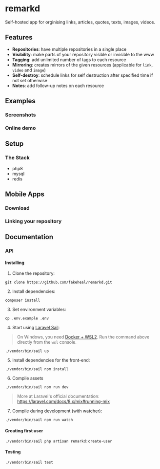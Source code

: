 # remarkd

Self-hosted app for orginising links, articles, quotes, texts, images, videos.

## Features

- **Repositories**: have multiple repositories in a single place
- **Visibility**: make parts of your repository visible or invisible to the www
- **Tagging**: add unlimited number of tags to each resource
- **Mirroring**: creates mirrors of the given resources (applicable for `link`, `video` and `image`)
- **Self-destroy**: schedule links for self destruction after specified time if not set otherwise
- **Notes**: add follow-up notes on each resource

## Examples

### Screenshots

### Online demo

## Setup

### The Stack

- php8
- mysql
- redis

## Mobile Apps

### Download

### Linking your repository

## Documentation

### API

#### Installing

1. Clone the repository:

```
git clone https://github.com/fakeheal/remarkd.git
```

2. Install dependencies:

```
composer install
```

3. Set environment variables:

```
cp .env.example .env
```

4. Start using [Laravel Sail](https://laravel.com/docs/8.x/sail):

> On Windows, you need [Docker + WSL2](https://docs.docker.com/docker-for-windows/wsl/). Run the command above directly from the `wsl` console.

```
./vendor/bin/sail up
```

5. Install dependencies for the front-end:

```
./vendor/bin/sail npm install
```

6. Compile assets

```
./vendor/bin/sail npm run dev 
```

> More at Laravel's official documentation: https://laravel.com/docs/8.x/mix#running-mix

7. Compile during development (with watcher):

```
./vendor/bin/sail npm run watch
```
#### Creating first user

```
./vendor/bin/sail php artisan remarkd:create-user
```

#### Testing

```
./vendor/bin/sail test
```

